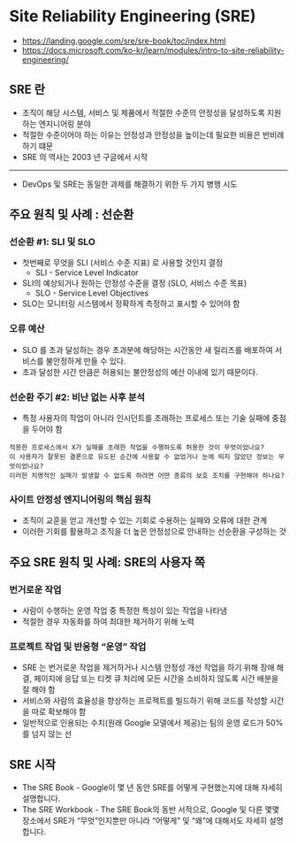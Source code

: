 # Site Reliability Engineering (SRE)

* https://landing.google.com/sre/sre-book/toc/index.html
* https://docs.microsoft.com/ko-kr/learn/modules/intro-to-site-reliability-engineering/

## SRE 란
* 조직이 해당 시스템, 서비스 및 제품에서 적절한 수준의 안정성을 달성하도록 지원하는 엔지니어링 분야
* 적절한 수준이어야 하는 이유는 안정성과 안정성을 높이는데 필요한 비용은 반비례하기 떄문
* SRE 의 역사는 2003 년 구글에서 시작

---

* DevOps 및 SRE는 동일한 과제를 해결하기 위한 두 가지 병행 시도

## 주요 원칙 및 사례 : 선순환
### 선순환 #1: SLI 및 SLO 
* 첫번째로 무엇을 SLI (서비스 수준 지표) 로 사용할 것인지 결정
    * SLI - Service Level Indicator
* SLI의 예상되거나 원하는 안정성 수준을 결정 (SLO, 서비스 수준 목표)
    * SLO - Service Level Objectives
* SLO는 모니터링 시스템에서 정확하게 측정하고 표시할 수 있어야 함

### 오류 예산
* SLO 를 초과 달성하는 경우 초과분에 해당하는 시간동안 새 릴리즈를 배포하여 서비스를 불안정하게 만들 수 있다. 
* 초과 달성한 시간 만큼은 허용되는 불안정성의 예산 이내에 있기 때문이다.

### 선순환 주기 #2: 비난 없는 사후 분석
* 특정 사용자의 작업이 아니라 인시던트를 초래하는 프로세스 또는 기술 실패에 중점을 두어야 함

```
적용한 프로세스에서 X가 실패를 초래한 작업을 수행하도록 허용한 것이 무엇이었나요?
이 사용자가 잘못된 결론으로 유도된 순간에 사용할 수 없었거나 눈에 띄지 않았던 정보는 무엇이었나요?
이러한 치명적인 실패가 발생할 수 없도록 하려면 어떤 종류의 보호 조치를 구현해야 하나요?
```

### 사이트 안정성 엔지니어링의 핵심 원칙
* 조직이 교훈을 얻고 개선할 수 있는 기회로 수용하는 실패와 오류에 대한 관계
* 이러한 기회를 활용하고 조직을 더 높은 안정성으로 안내하는 선순환을 구성하는 것

## 주요 SRE 원칙 및 사례: SRE의 사용자 쪽
### 번거로운 작업
* 사람이 수행하는 운영 작업 중 특정한 특성이 있는 작업을 나타냄
* 적절한 경우 자동화를 하여 최대한 제거하기 위해 노력

### 프로젝트 작업 및 반응형 “운영” 작업
* SRE 는 번거로운 작업을 제거하거나 시스템 안정성 개선 작업을 하기 위해 장애 해결, 페이지에 응답 또는 티켓 큐 처리에 모든 시간을 소비하지 않도록 시간 배분을 잘 해야 함
* 서비스와 사람의 효율성을 향상하는 프로젝트를 빌드하기 위해 코드를 작성할 시간을 따로 확보해야 함
* 일반적으로 인용되는 수치(원래 Google 모델에서 제공)는 팀의 운영 로드가 50%를 넘지 않는 선

## SRE 시작
* The SRE Book - Google이 몇 년 동안 SRE를 어떻게 구현했는지에 대해 자세히 설명합니다.
* The SRE Workbook - The SRE Book의 동반 서적으로, Google 및 다른 몇몇 장소에서 SRE가 “무엇”인지뿐만 아니라 “어떻게” 및 “왜”에 대해서도 자세히 설명합니다.


